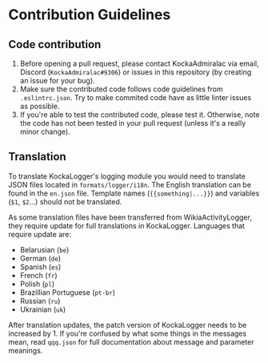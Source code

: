 # Contribution Guidelines
## Code contribution
1. Before opening a pull request, please contact KockaAdmiralac via email, Discord (`KockaAdmiralac#9306`) or issues in this repository (by creating an issue for your bug).
2. Make sure the contributed code follows code guidelines from `.eslintrc.json`. Try to make commited code have as little linter issues as possible.
3. If you're able to test the contributed code, please test it. Otherwise, note the code has not been tested in your pull request (unless it's a really minor change).

## Translation
To translate KockaLogger's logging module you would need to translate JSON files located in `formats/logger/i18n`. The English translation can be found in the `en.json` file. Template names (`{{something|...}}`) and variables (`$1`, `$2`...) should not be translated.

As some translation files have been transferred from WikiaActivityLogger, they require update for full translations in KockaLogger. Languages that require update are:
- Belarusian (`be`)
- German (`de`)
- Spanish (`es`)
- French (`fr`)
- Polish (`pl`)
- Brazillian Portuguese (`pt-br`)
- Russian (`ru`)
- Ukrainian (`uk`)

After translation updates, the patch version of KockaLogger needs to be increased by 1. If you're confused by what some things in the messages mean, read `qqq.json` for full documentation about message and parameter meanings.
